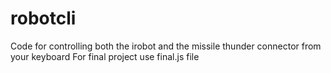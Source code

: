# robotcli
Code for controlling both the irobot and the missile thunder connector from your keyboard
For final project use final.js file